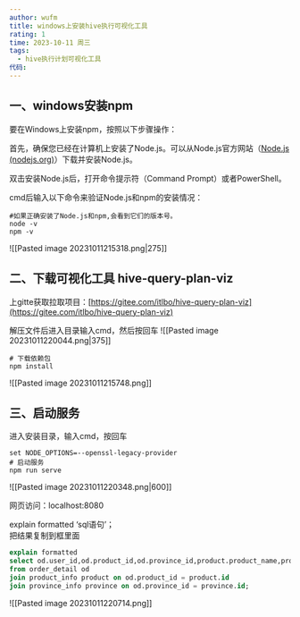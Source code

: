 ```yaml
---
author: wufm
title: windows上安装hive执行可视化工具
rating: 1
time: 2023-10-11 周三
tags:
  - hive执行计划可视化工具
代码:
---
```

## 一、windows安装npm

要在Windows上安装npm，按照以下步骤操作：

首先，确保您已经在计算机上安装了Node.js。可以从Node.js官方网站（[Node.js (nodejs.org)](https://nodejs.org/en)）下载并安装Node.js。

双击安装Node.js后，打开命令提示符（Command Prompt）或者PowerShell。

cmd后输入以下命令来验证Node.js和npm的安装情况：

```shell
#如果正确安装了Node.js和npm,会看到它们的版本号。
node -v
npm -v
```

![[Pasted image 20231011215318.png|275]]

## 二、下载可视化工具 hive-query-plan-viz

上gitte获取拉取项目：[https://gitee.com/itlbo/hive-query-plan-viz](https://gitee.com/itlbo/hive-query-plan-viz)

解压文件后进入目录输入cmd，然后按回车
![[Pasted image 20231011220044.png|375]]

```shell
# 下载依赖包
npm install
```

![[Pasted image 20231011215748.png]]

## 三、启动服务

进入安装目录，输入cmd，按回车

```shell
set NODE_OPTIONS=--openssl-legacy-provider
# 启动服务
npm run serve
```

![[Pasted image 20231011220348.png|600]]

网页访问：localhost:8080

explain formatted ‘sql语句’；  
把结果复制到框里面

```sql
explain formatted
select od.user_id,od.product_id,od.province_id,product.product_name,province.province_name
from order_detail od
join product_info product on od.product_id = product.id
join province_info province on od.province_id = province.id;
```


![[Pasted image 20231011220714.png]]